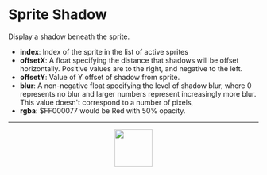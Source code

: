 # Sprite Shadow
Display a shadow beneath the sprite.
- **index**: Index of the sprite in the list of active sprites
- **offsetX**: A float specifying the distance that shadows will be offset horizontally. Positive values are to the right, and negative to the left.
- **offsetY**: Value of Y offset of shadow from sprite.
- **blur**: A non-negative float specifying the level of shadow blur, where 0 represents no blur and larger numbers represent increasingly more blur. This value doesn't correspond to a number of pixels,
- **rgba**:  &dollar;FF000077 would be Red with 50% opacity.
---
<p align="center"><img valign="middle" width="76px" src="https://drive.google.com/uc?export=view&id=1c2KO0LJpvMS9X9CAGV6dOfciR7OWhdKA" /></p>